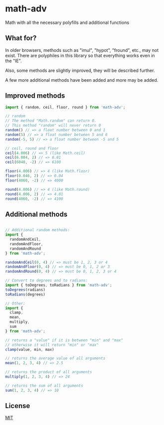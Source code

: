# math-adv
Math with all the necessary polyfills and additional functions

## What for?

In older browsers, methods such as "imul", "hypot", "fround", etc., may not exist. There are polyphiles in this library so that everything works even in the "IE".

Also, some methods are slightly improved, they will be described further.

A few more additional methods have been added and more may be added.

## Improved methods
```js
import { random, ceil, floor, round } from 'math-adv';

// random
// The method "Math.random" can return 0.
// This method "random" will never return 0
random() // => a float number between 0 and 1
random(5) // => a float number between 5 and 6
random(-5, 5) // => a float number between -5 and 5

// ceil, round and floor
ceil(4.006) // => 5 (like Math.ceil)
ceil(6.004, 2) // => 6.01
ceil(6040, -2) // => 6100

floor(4.006) // => 4 (like Math.floor)
floor(0.046, 2) // => 0.04
floor(4060, -2) // => 4000

round(4.006) // => 4 (like Math.round)
round(4.006, 2) // => 4.01
round(4060, -2) // => 4100
```

## Additional methods
```js

// Additional random methods:
import {
  randomAndCeil,
  randomAndFloor,
  randomAndRound
} from 'math-adv';

randomAndCeil(0, 4) // => must be 1, 2, 3 or 4
randomAndFloor(0, 4) // => must be 0, 1, 2 or 3
randomAndRound(0, 4) // => must be 0, 1, 2, 3 or 4

// Convert to degrees and to radians:
import { toDegrees, toRadians } from 'math-adv';
toDegrees(radians)
toRadians(degrees)

// Other:
import { 
  clamp,
  mean,
  multiply,
  sum
} from 'math-adv';

// returns a "value" if it is between "min" and "max"
// otherwise it will return "min" or "max"
clamp(value, min, max)

// returns the average value of all arguments
mean(1, 2, 3, 4) // => 2.5

// returns the product of all arguments
multiply(1, 2, 3, 4) // => 24

// returns the sum of all arguments
sum(1, 2, 3, 4) // => 10

```

## License
[MIT](LICENSE)
